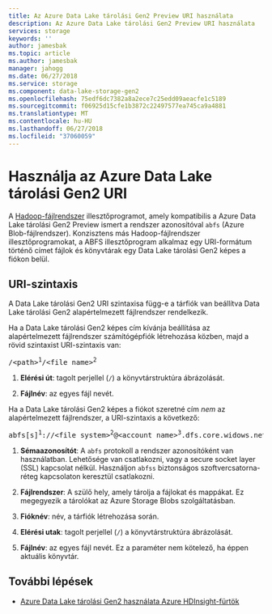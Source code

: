 ```yaml
---
title: Az Azure Data Lake tárolási Gen2 Preview URI használata
description: Az Azure Data Lake tárolási Gen2 Preview URI használata
services: storage
keywords: ''
author: jamesbak
ms.topic: article
ms.author: jamesbak
manager: jahogg
ms.date: 06/27/2018
ms.service: storage
ms.component: data-lake-storage-gen2
ms.openlocfilehash: 75edf6dc7382a8a2ece7c25edd09aeacfe1c5189
ms.sourcegitcommit: f06925d15cfe1b3872c22497577ea745ca9a4881
ms.translationtype: MT
ms.contentlocale: hu-HU
ms.lasthandoff: 06/27/2018
ms.locfileid: "37060059"
---
```

# <a name="use-the-azure-data-lake-storage-gen2-uri"></a>Használja az Azure Data Lake tárolási Gen2 URI

A [Hadoop-fájlrendszer](http://www.aosabook.org/en/hdfs.html) illesztőprogramot, amely kompatibilis a Azure Data Lake tárolási Gen2 Preview ismert a rendszer azonosítóval `abfs` (Azure Blob-fájlrendszer). Konzisztens más Hadoop-fájlrendszer illesztőprogramokat, a ABFS illesztőprogram alkalmaz egy URI-formátum történő címet fájlok és könyvtárak egy Data Lake tárolási Gen2 képes a fiókon belül.

## <a name="uri-syntax"></a>URI-szintaxis

A Data Lake tárolási Gen2 URI szintaxisa függ-e a tárfiók van beállítva Data Lake tárolási Gen2 alapértelmezett fájlrendszer rendelkezik.

Ha a Data Lake tárolási Gen2 képes cím kívánja beállítása az alapértelmezett fájlrendszer számítógépfiók létrehozása közben, majd a rövid szintaxist URI-szintaxis van:

<pre>/&lt;path&gt;<sup>1</sup>/&lt;file_name&gt;<sup>2</sup></pre>

1. **Elérési út**: tagolt perjellel (`/`) a könyvtárstruktúra ábrázolását.

2. **Fájlnév**: az egyes fájl nevét.

Ha a Data Lake tárolási Gen2 képes a fiókot szeretné cím *nem* az alapértelmezett fájlrendszer, a URI-szintaxis a következő:

<pre>abfs[s]<sup>1</sup>://&lt;file_system&gt;<sup>2</sup>@&lt;account_name&gt;<sup>3</sup>.dfs.core.widows.net/&lt;path&gt;<sup>4</sup>/&lt;file_name&gt;<sup>5</sup></pre>

1. **Sémaazonosítót**: A `abfs` protokoll a rendszer azonosítóként van használatban. Lehetősége van csatlakozni, vagy a secure socket layer (SSL) kapcsolat nélkül. Használjon `abfss` biztonságos szoftvercsatorna-réteg kapcsolaton keresztül csatlakozni.

2. **Fájlrendszer**: A szülő hely, amely tárolja a fájlokat és mappákat. Ez megegyezik a tárolókat az Azure Storage Blobs szolgáltatásban.

3. **Fióknév**: név, a tárfiók létrehozása során.

4. **Elérési utak**: tagolt perjellel (`/`) a könyvtárstruktúra ábrázolását.

5. **Fájlnév**: az egyes fájl nevét. Ez a paraméter nem kötelező, ha éppen aktuális könyvtár.

## <a name="next-steps"></a>További lépések

- [Azure Data Lake tárolási Gen2 használata Azure HDInsight-fürtök](use-hdi-cluster.md)
